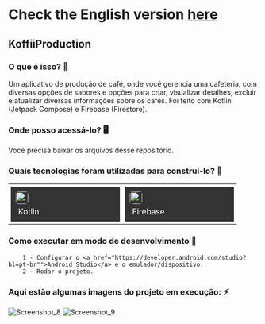 # Check the English version <a href="README.md">here</a>

## KoffiiProduction
    
### O que é isso? 🤔
Um aplicativo de produção de café, onde você gerencia uma cafeteria, com diversas opções de sabores e opções para criar, visualizar detalhes, excluir e atualizar diversas informações sobre os cafés. Foi feito com Kotlin (Jetpack Compose) e Firebase (Firestore).

### Onde posso acessá-lo? 🖥
Você precisa baixar os arquivos desse repositório.
    
### Quais tecnologias foram utilizadas para construí-lo? 🚀
<table><tr><td style="padding: 5px;">
        <div style="background-color: #333; width: 200px; height: 50px; padding: 10px;">
            <img src='https://cdn.jsdelivr.net/gh/devicons/devicon@latest/icons/kotlin/kotlin-original.svg' width="25" height="25" style="border-radius: 5px;">
            <p style="color: white; padding: 5px; margin: 0;">Kotlin</p>
        </div>
    </td><td style="padding: 5px;">
        <div style="background-color: #333; width: 200px; height: 50px; padding: 10px;">
            <img src='https://cdn.jsdelivr.net/gh/devicons/devicon@latest/icons/firebase/firebase-original.svg' width="25" height="25" style="border-radius: 5px;">
            <p style="color: white; padding: 5px; margin: 0;">Firebase</p>
        </div>
    </td></tr></table>
    
### Como executar em modo de desenvolvimento 🏃
        1 - Configurar o <a href="https://developer.android.com/studio?hl=pt-br"">Android Studio</a> e o emulador/dispositivo.
        2 - Rodar o projeto.
  
### Aqui estão algumas imagens do projeto em execução: ⚡️
![Screenshot_8](https://github.com/user-attachments/assets/277f7fe4-f8d1-4403-b3d3-f98b1241d986)
![Screenshot_9](https://github.com/user-attachments/assets/7bf48516-9118-46a3-8f8a-08ce89029874)

